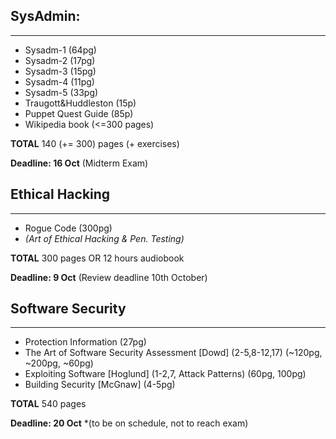 ## SysAdmin:
----------------------
* Sysadm-1 (64pg)
* Sysadm-2 (17pg)
* Sysadm-3 (15pg)
* Sysadm-4 (11pg)
* Sysadm-5 (33pg)
* Traugott&Huddleston (15p)
* Puppet Quest Guide (85p)
* Wikipedia book (<=300 pages)

**TOTAL** 140 (+= 300) pages (+ exercises)

**Deadline: 16 Oct** (Midterm Exam)

## Ethical Hacking
----------------------
* Rogue Code (300pg) 
* *(Art of Ethical Hacking & Pen. Testing)*

**TOTAL** 300 pages OR 12 hours audiobook

**Deadline: 9 Oct** (Review deadline 10th October)

## Software Security
----------------------
* Protection Information (27pg)
* The Art of Software Security Assessment [Dowd] (2-5,8-12,17) (~120pg, ~200pg, ~60pg)
* Exploiting Software [Hoglund] (1-2,7, Attack Patterns) (60pg, 100pg)
* Building Security [McGnaw] (4-5pg)

**TOTAL** 540 pages

**Deadline: 20 Oct** *(to be on schedule, not to reach exam)

